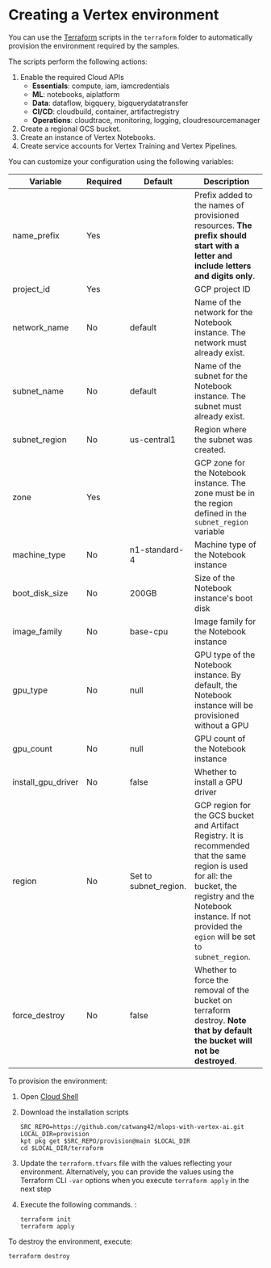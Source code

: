 # Creating a Vertex environment

You can use the [Terraform](https://www.terraform.io/) scripts in the `terraform` folder to automatically provision the environment required by the samples. 

The scripts perform the following actions:

1. Enable the required Cloud APIs
    * **Essentials**: compute, iam, iamcredentials
    * **ML**: notebooks, aiplatform
    * **Data**: dataflow, bigquery, bigquerydatatransfer
    * **CI/CD**: cloudbuild, container, artifactregistry
    * **Operations**: cloudtrace, monitoring, logging, cloudresourcemanager
2. Create a regional GCS bucket.
3. Create an instance of Vertex Notebooks.
4. Create service accounts for Vertex Training and Vertex Pipelines.

You can customize your configuration using the following variables:

|Variable|Required|Default|Description|
|--------|--------|-------|-----------|
|name_prefix|Yes||Prefix added to the names of provisioned resources. **The prefix should start with a letter and include letters and digits only**.|
|project_id|Yes||GCP project ID|
|network_name|No|default|Name of the network for the Notebook instance. The network must already exist.|
|subnet_name|No|default|Name of the subnet for the Notebook instance. The subnet must already exist.|
|subnet_region|No|us-central1|Region where the subnet was created.|
|zone|Yes||GCP zone for the Notebook instance. The zone must be in the region defined in the `subnet_region` variable|
|machine_type|No|n1-standard-4|Machine type of the  Notebook instance|
|boot_disk_size|No|200GB|Size of the Notebook instance's boot disk|
|image_family|No|base-cpu|Image family for the Notebook instance|
|gpu_type|No|null|GPU type of the Notebook instance. By default, the Notebook instance will be provisioned without a GPU|
|gpu_count|No|null|GPU count of the Notebook instance|
|install_gpu_driver|No|false|Whether to install a GPU driver|
|region|No|Set to subnet_region.|GCP region for the GCS bucket and Artifact Registry. It is recommended that the same region is used for all: the bucket, the registry and the Notebook instance. If not provided the `egion` will be set to `subnet_region`.|
|force_destroy|No|false|Whether to force the removal of the bucket on terraform destroy. **Note that by default the bucket will not be destroyed**.|


To provision the environment:

1. Open [Cloud Shell](https://cloud.google.com/shell/docs/launching-cloud-shell)

2. Download the installation scripts
    ```
    SRC_REPO=https://github.com/catwang42/mlops-with-vertex-ai.git
    LOCAL_DIR=provision
    kpt pkg get $SRC_REPO/provision@main $LOCAL_DIR
    cd $LOCAL_DIR/terraform
    ```

3. Update the `terraform.tfvars` file with the values reflecting your environment. Alternatively, you can provide the values using the Terraform CLI `-var` options when you execute `terraform apply` in the next step

4. Execute the following commands. :
    ```
    terraform init
    terraform apply
    ```


To destroy the environment, execute:
```
terraform destroy
```

